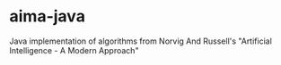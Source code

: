 # aima-java
Java implementation of algorithms from Norvig And Russell's "Artificial Intelligence - A Modern Approach"
